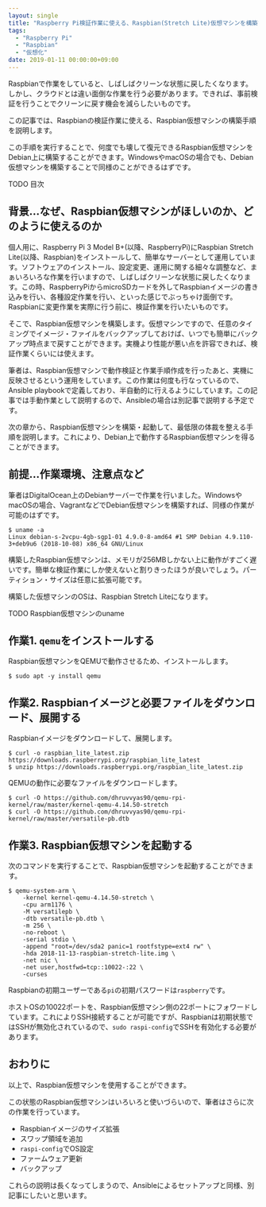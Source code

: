 ```yaml
---
layout: single
title: "Raspberry Pi検証作業に使える、Raspbian(Stretch Lite)仮想マシンを構築する"
tags:
  - "Raspberry Pi"
  - "Raspbian"
  - "仮想化"
date: 2019-01-11 00:00:00+09:00
---
```


Raspbianで作業をしていると、しばしばクリーンな状態に戻したくなります。しかし、クラウドとは違い面倒な作業を行う必要があります。できれば、事前検証を行うことでクリーンに戻す機会を減らしたいものです。

この記事では、Raspbianの検証作業に使える、Raspbian仮想マシンの構築手順を説明します。

この手順を実行することで、何度でも壊して復元できるRaspbian仮想マシンをDebian上に構築することができます。WindowsやmacOSの場合でも、Debian仮想マシンを構築することで同様のことができるはずです。

TODO 目次

## 背景…なぜ、Raspbian仮想マシンがほしいのか、どのように使えるのか

個人用に、Raspberry Pi 3 Model B+(以降、RaspberryPi)にRaspbian Stretch Lite(以降、Raspbian)をインストールして、簡単なサーバーとして運用しています。ソフトウェアのインストール、設定変更、運用に関する細々な調整など、まぁいろいろな作業を行いますので、しばしばクリーンな状態に戻したくなります。この時、RaspberryPiからmicroSDカードを外してRaspbianイメージの書き込みを行い、各種設定作業を行い、といった感じでぶっちゃけ面倒です。Raspbianに変更作業を実際に行う前に、検証作業を行いたいものです。

そこで、Raspbian仮想マシンを構築します。仮想マシンですので、任意のタイミングでイメージ・ファイルをバックアップしておけば、いつでも簡単にバックアップ時点まで戻すことができます。実機より性能が悪い点を許容できれば、検証作業くらいには使えます。

筆者は、Raspbian仮想マシンで動作検証と作業手順作成を行ったあと、実機に反映させるという運用をしています。この作業は何度も行なっているので、Ansible playbookで定義しており、半自動的に行えるようにしています。この記事では手動作業として説明するので、Ansibleの場合は別記事で説明する予定です。

次の章から、Raspbian仮想マシンを構築・起動して、最低限の体裁を整える手順を説明します。これにより、Debian上で動作するRaspbian仮想マシンを得ることができます。

## 前提…作業環境、注意点など

筆者はDigitalOcean上のDebianサーバーで作業を行いました。WindowsやmacOSの場合、VagrantなどでDebian仮想マシンを構築すれば、同様の作業が可能のはずです。

```
$ uname -a
Linux debian-s-2vcpu-4gb-sgp1-01 4.9.0-8-amd64 #1 SMP Debian 4.9.110-3+deb9u6 (2018-10-08) x86_64 GNU/Linux
```

構築したRaspbian仮想マシンは、メモリが256MBしかない上に動作がすごく遅いです。簡単な検証作業にしか使えないと割りきったほうが良いでしょう。パーティション・サイズは任意に拡張可能です。

構築した仮想マシンのOSは、Raspbian Stretch Liteになります。

TODO Raspbian仮想マシンのuname

## 作業1. `qemu`をインストールする

Raspbian仮想マシンをQEMUで動作させるため、インストールします。

```
$ sudo apt -y install qemu
```

## 作業2. Raspbianイメージと必要ファイルをダウンロード、展開する

Raspbianイメージをダウンロードして、展開します。

```
$ curl -o raspbian_lite_latest.zip https://downloads.raspberrypi.org/raspbian_lite_latest
$ unzip https://downloads.raspberrypi.org/raspbian_lite_latest.zip
```

QEMUの動作に必要なファイルをダウンロードします。

```
$ curl -O https://github.com/dhruvvyas90/qemu-rpi-kernel/raw/master/kernel-qemu-4.14.50-stretch
$ curl -O https://github.com/dhruvvyas90/qemu-rpi-kernel/raw/master/versatile-pb.dtb
```

## 作業3. Raspbian仮想マシンを起動する

次のコマンドを実行することで、Raspbian仮想マシンを起動することができます。

```
$ qemu-system-arm \
    -kernel kernel-qemu-4.14.50-stretch \
    -cpu arm1176 \
    -M versatilepb \
    -dtb versatile-pb.dtb \
    -m 256 \
    -no-reboot \
    -serial stdio \
    -append "root=/dev/sda2 panic=1 rootfstype=ext4 rw" \
    -hda 2018-11-13-raspbian-stretch-lite.img \
    -net nic \
    -net user,hostfwd=tcp::10022-:22 \
    -curses
```

Raspbianの初期ユーザーである`pi`の初期パスワードは`raspberry`です。

ホストOSの10022ポートを、Raspbian仮想マシン側の22ポートにフォワードしています。これによりSSH接続することが可能ですが、Raspbianは初期状態ではSSHが無効化されているので、`sudo raspi-config`でSSHを有効化する必要があります。

## おわりに

以上で、Raspbian仮想マシンを使用することができます。

この状態のRaspbian仮想マシンはいろいろと使いづらいので、筆者はさらに次の作業を行っています。

- Raspbianイメージのサイズ拡張
- スワップ領域を追加
- `raspi-config`でOS設定
- ファームウェア更新
- バックアップ

これらの説明は長くなってしまうので、Ansibleによるセットアップと同様、別記事にしたいと思います。
